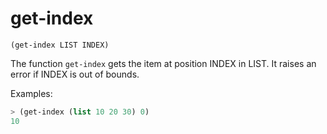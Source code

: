 # get-index

`(get-index LIST INDEX)`

The function `get-index` gets the item at position INDEX in LIST. It
raises an error if INDEX is out of bounds.

Examples:

```lisp
> (get-index (list 10 20 30) 0)
10
```
